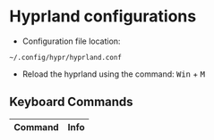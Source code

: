 # Hyprland configurations

- Configuration file location:

```shell
~/.config/hypr/hyprland.conf
```

- Reload the hyprland using the command: <kbd>Win</kbd> + <kbd>M</kbd>

## Keyboard Commands

|Command|Info
|---|---|


